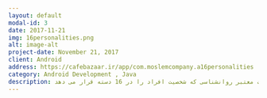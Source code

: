 ```yaml
---
layout: default
modal-id: 3
date: 2017-11-21
img: 16personalities.png
alt: image-alt
project-date: November 21, 2017
client: Android
address: https://cafebazaar.ir/app/com.moslemcompany.a16personalities
category: Android Development , Java
description: یک تست معتبر روانشناسی که شخصیت افراد را در 16 دسته قرار می دهد.
---
```

